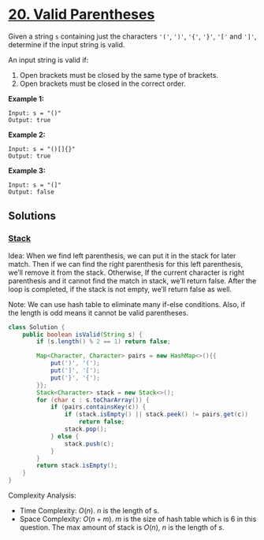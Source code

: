 # [20. Valid Parentheses](https://leetcode.com/problems/valid-parentheses/)

Given a string `s` containing just the characters `'('`, `')'`, `'{'`, `'}'`, `'['` and `']'`, determine if the input string is valid.

An input string is valid if:

1. Open brackets must be closed by the same type of brackets.
2. Open brackets must be closed in the correct order.

**Example 1:**

```
Input: s = "()"
Output: true
```

**Example 2:**

```
Input: s = "()[]{}"
Output: true
```

**Example 3:**

```
Input: s = "(]"
Output: false
```

## Solutions
### [Stack](./ValidParentheses.java)

Idea: When we find left parenthesis, we can put it in the stack for later match. Then if we can find the right parenthesis for this left parenthesis, we’ll remove it from the stack. Otherwise, If the current character is right parenthesis and it cannot find the match in stack, we’ll return false. After the loop is completed, if the stack is not empty, we’ll return false as well.

Note: We can use hash table to eliminate many if-else conditions. Also, if the length is odd means it cannot be valid parentheses.

```java
class Solution {
    public boolean isValid(String s) {
        if (s.length() % 2 == 1) return false;

        Map<Character, Character> pairs = new HashMap<>(){{
            put(')', '(');
            put(']', '[');
            put('}', '{');
        }};
        Stack<Character> stack = new Stack<>();
        for (char c : s.toCharArray()) {
            if (pairs.containsKey(c)) {
                if (stack.isEmpty() || stack.peek() != pairs.get(c))
                    return false;
                stack.pop();
            } else {
                stack.push(c);
            }
        }
        return stack.isEmpty();
    }
}
```

Complexity Analysis:

- Time Complexity: $O(n)$. $n$ is the length of s.
- Space Complexity: $O(n + m)$. $m$ is the size of hash table which is 6 in this question. The max amount of stack is $O(n)$, $n$ is the length of $s$.
